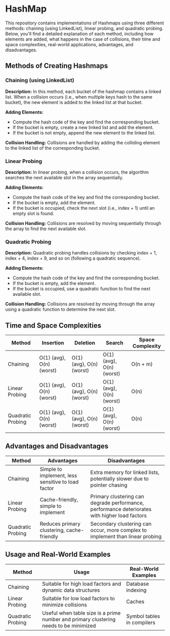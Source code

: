 # HashMap

This repository contains implementations of Hashmaps using three different methods: chaining (using LinkedList), linear probing, and quadratic probing. Below, you'll find a detailed explanation of each method, including how elements are added, what happens in the case of collisions, their time and space complexities, real-world applications, advantages, and disadvantages.

## Methods of Creating Hashmaps
### Chaining (using LinkedList)
**Description:** In this method, each bucket of the hashmap contains a linked list. When a collision occurs (i.e., when multiple keys hash to the same bucket), the new element is added to the linked list at that bucket.

**Adding Elements:**

* Compute the hash code of the key and find the corresponding bucket.
* If the bucket is empty, create a new linked list and add the element.
* If the bucket is not empty, append the new element to the linked list.

**Collision Handling:** Collisions are handled by adding the colliding element to the linked list of the corresponding bucket.

### Linear Probing
**Description:** In linear probing, when a collision occurs, the algorithm searches the next available slot in the array sequentially.

**Adding Elements:**

* Compute the hash code of the key and find the corresponding bucket.
* If the bucket is empty, add the element.
* If the bucket is occupied, check the next slot (i.e., index + 1) until an empty slot is found.

**Collision Handling:** Collisions are resolved by moving sequentially through the array to find the next available slot.

### Quadratic Probing
**Description:** Quadratic probing handles collisions by checking index + 1, index + 4, index + 9, and so on (following a quadratic sequence).

**Adding Elements:**

* Compute the hash code of the key and find the corresponding bucket.
* If the bucket is empty, add the element.
* If the bucket is occupied, use a quadratic function to find the next available slot.

**Collision Handling:** Collisions are resolved by moving through the array using a quadratic function to determine the next slot.

## Time and Space Complexities


| Method | Insertion	| Deletion	| Search	| Space Complexity |
| --- | ---	| ---	| ---	| --- |
| Chaining	| O(1) (avg), O(n) (worst)	| O(1) (avg), O(n) (worst)	| O(1) (avg), O(n) (worst)	| O(n + m) |
| Linear Probing	| O(1) (avg), O(n) (worst)	| O(1) (avg), O(n) (worst)	| O(1) (avg), O(n) (worst)	| O(n) |
| Quadratic Probing	| O(1) (avg), O(n) (worst)	| O(1) (avg), O(n) (worst)	| O(1) (avg), O(n) (worst)	| O(n) |


## Advantages and Disadvantages


| Method	| Advantages	| Disadvantages |
| ---	| ---	| --- |
| Chaining	| Simple to implement, less sensitive to load factor	| Extra memory for linked lists, potentially slower due to pointer chasing |
| Linear Probing	| Cache-friendly, simple to implement	| Primary clustering can degrade performance, performance deteriorates with higher load factors |
| Quadratic Probing	| Reduces primary clustering, cache-friendly	| Secondary clustering can occur, more complex to implement than linear probing |

## Usage and Real-World Examples


| Method	| Usage	| Real-World Examples |
| ---	| ---	| --- |
| Chaining	| Suitable for high load factors and dynamic data structures	| Database indexing |
| Linear Probing	| Suitable for low load factors to minimize collisions	| Caches |
| Quadratic Probing	| Useful when table size is a prime number and primary clustering needs to be minimized	| Symbol tables in compilers |

